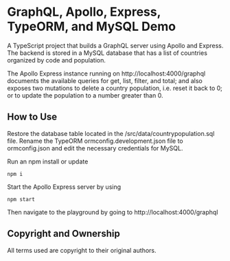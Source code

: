 # GraphQL, Apollo, Express, TypeORM, and MySQL Demo

A TypeScript project that builds a GraphQL server using Apollo and Express. The backend is stored in a MySQL database that has a list of countries organized by code and population.

The Apollo Express instance running on http://localhost:4000/graphql documents the available queries for get, list, filter, and total; and also exposes two mutations to delete a country population, i.e. reset it back to 0; or to update the population to a number greater than 0.

## How to Use

Restore the database table located in the /src/data/countrypopulation.sql file. Rename the TypeORM ormconfig.development.json file to ormconfig.json and edit the necessary credentials for MySQL. 

Run an npm install or update
```
npm i
```

Start the Apollo Express server by using
```
npm start
```

Then navigate to the playground by going to http://localhost:4000/graphql

## Copyright and Ownership

All terms used are copyright to their original authors.

